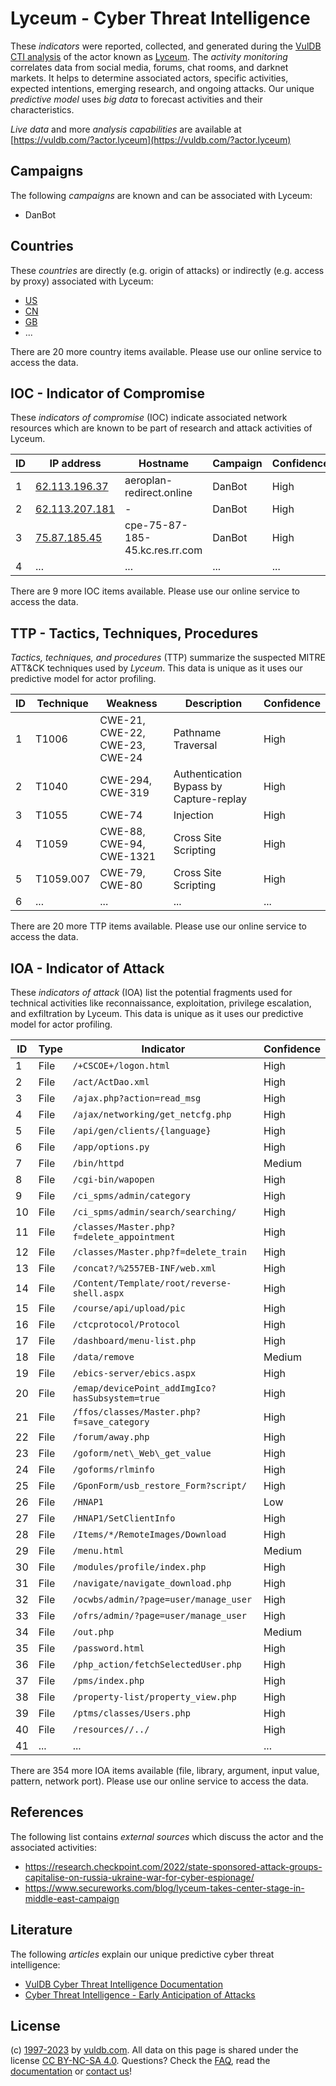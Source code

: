 # Lyceum - Cyber Threat Intelligence

These _indicators_ were reported, collected, and generated during the [VulDB CTI analysis](https://vuldb.com/?kb.cti) of the actor known as [Lyceum](https://vuldb.com/?actor.lyceum). The _activity monitoring_ correlates data from social media, forums, chat rooms, and darknet markets. It helps to determine associated actors, specific activities, expected intentions, emerging research, and ongoing attacks. Our unique _predictive model_ uses _big data_ to forecast activities and their characteristics.

_Live data_ and more _analysis capabilities_ are available at [https://vuldb.com/?actor.lyceum](https://vuldb.com/?actor.lyceum)

## Campaigns

The following _campaigns_ are known and can be associated with Lyceum:

* DanBot

## Countries

These _countries_ are directly (e.g. origin of attacks) or indirectly (e.g. access by proxy) associated with Lyceum:

* [US](https://vuldb.com/?country.us)
* [CN](https://vuldb.com/?country.cn)
* [GB](https://vuldb.com/?country.gb)
* ...

There are 20 more country items available. Please use our online service to access the data.

## IOC - Indicator of Compromise

These _indicators of compromise_ (IOC) indicate associated network resources which are known to be part of research and attack activities of Lyceum.

ID | IP address | Hostname | Campaign | Confidence
-- | ---------- | -------- | -------- | ----------
1 | [62.113.196.37](https://vuldb.com/?ip.62.113.196.37) | aeroplan-redirect.online | DanBot | High
2 | [62.113.207.181](https://vuldb.com/?ip.62.113.207.181) | - | DanBot | High
3 | [75.87.185.45](https://vuldb.com/?ip.75.87.185.45) | cpe-75-87-185-45.kc.res.rr.com | DanBot | High
4 | ... | ... | ... | ...

There are 9 more IOC items available. Please use our online service to access the data.

## TTP - Tactics, Techniques, Procedures

_Tactics, techniques, and procedures_ (TTP) summarize the suspected MITRE ATT&CK techniques used by _Lyceum_. This data is unique as it uses our predictive model for actor profiling.

ID | Technique | Weakness | Description | Confidence
-- | --------- | -------- | ----------- | ----------
1 | T1006 | CWE-21, CWE-22, CWE-23, CWE-24 | Pathname Traversal | High
2 | T1040 | CWE-294, CWE-319 | Authentication Bypass by Capture-replay | High
3 | T1055 | CWE-74 | Injection | High
4 | T1059 | CWE-88, CWE-94, CWE-1321 | Cross Site Scripting | High
5 | T1059.007 | CWE-79, CWE-80 | Cross Site Scripting | High
6 | ... | ... | ... | ...

There are 20 more TTP items available. Please use our online service to access the data.

## IOA - Indicator of Attack

These _indicators of attack_ (IOA) list the potential fragments used for technical activities like reconnaissance, exploitation, privilege escalation, and exfiltration by Lyceum. This data is unique as it uses our predictive model for actor profiling.

ID | Type | Indicator | Confidence
-- | ---- | --------- | ----------
1 | File | `/+CSCOE+/logon.html` | High
2 | File | `/act/ActDao.xml` | High
3 | File | `/ajax.php?action=read_msg` | High
4 | File | `/ajax/networking/get_netcfg.php` | High
5 | File | `/api/gen/clients/{language}` | High
6 | File | `/app/options.py` | High
7 | File | `/bin/httpd` | Medium
8 | File | `/cgi-bin/wapopen` | High
9 | File | `/ci_spms/admin/category` | High
10 | File | `/ci_spms/admin/search/searching/` | High
11 | File | `/classes/Master.php?f=delete_appointment` | High
12 | File | `/classes/Master.php?f=delete_train` | High
13 | File | `/concat?/%2557EB-INF/web.xml` | High
14 | File | `/Content/Template/root/reverse-shell.aspx` | High
15 | File | `/course/api/upload/pic` | High
16 | File | `/ctcprotocol/Protocol` | High
17 | File | `/dashboard/menu-list.php` | High
18 | File | `/data/remove` | Medium
19 | File | `/ebics-server/ebics.aspx` | High
20 | File | `/emap/devicePoint_addImgIco?hasSubsystem=true` | High
21 | File | `/ffos/classes/Master.php?f=save_category` | High
22 | File | `/forum/away.php` | High
23 | File | `/goform/net\_Web\_get_value` | High
24 | File | `/goforms/rlminfo` | High
25 | File | `/GponForm/usb_restore_Form?script/` | High
26 | File | `/HNAP1` | Low
27 | File | `/HNAP1/SetClientInfo` | High
28 | File | `/Items/*/RemoteImages/Download` | High
29 | File | `/menu.html` | Medium
30 | File | `/modules/profile/index.php` | High
31 | File | `/navigate/navigate_download.php` | High
32 | File | `/ocwbs/admin/?page=user/manage_user` | High
33 | File | `/ofrs/admin/?page=user/manage_user` | High
34 | File | `/out.php` | Medium
35 | File | `/password.html` | High
36 | File | `/php_action/fetchSelectedUser.php` | High
37 | File | `/pms/index.php` | High
38 | File | `/property-list/property_view.php` | High
39 | File | `/ptms/classes/Users.php` | High
40 | File | `/resources//../` | High
41 | ... | ... | ...

There are 354 more IOA items available (file, library, argument, input value, pattern, network port). Please use our online service to access the data.

## References

The following list contains _external sources_ which discuss the actor and the associated activities:

* https://research.checkpoint.com/2022/state-sponsored-attack-groups-capitalise-on-russia-ukraine-war-for-cyber-espionage/
* https://www.secureworks.com/blog/lyceum-takes-center-stage-in-middle-east-campaign

## Literature

The following _articles_ explain our unique predictive cyber threat intelligence:

* [VulDB Cyber Threat Intelligence Documentation](https://vuldb.com/?kb.cti)
* [Cyber Threat Intelligence - Early Anticipation of Attacks](https://www.scip.ch/en/?labs.20201022)

## License

(c) [1997-2023](https://vuldb.com/?kb.changelog) by [vuldb.com](https://vuldb.com/?kb.about). All data on this page is shared under the license [CC BY-NC-SA 4.0](https://creativecommons.org/licenses/by-nc-sa/4.0/). Questions? Check the [FAQ](https://vuldb.com/?kb.faq), read the [documentation](https://vuldb.com/?kb) or [contact us](https://vuldb.com/?contact)!
